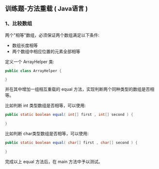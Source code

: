 

## 训练题-方法重载 <b style="font-size:20px;">( Java语言 )</b>



### 1、比较数组

两个"相等"数组，必须保证两个数组满足以下条件:

- 数组长度相等
- 两个数组中相应位置的元素全部相等

定义一个 ArrayHelper 类:

```java
public class ArrayHelper {

}
```

并在其中增加一组相互重载的 equal 方法，实现判断两个同种类型的数组是否相等。

比如判断 int 类型数组是否相等，可以使用:

```java
public static boolean equal( int[] first , int[] second ) {
    
}
```

比如判断 char类型数组是否相等，可以使用:

```java
public static boolean equal( char[] first , char[] second ) {
    
}
```

完成以上 equal 方法后，在 main 方法中予以测试。







